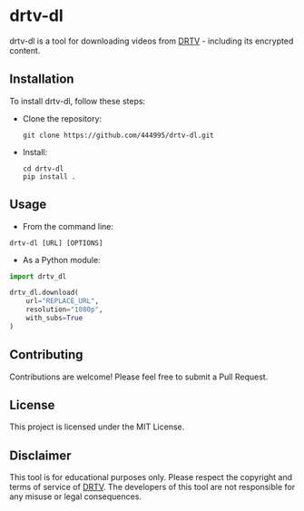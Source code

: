 # drtv-dl

drtv-dl is a tool for downloading videos from [DRTV](https://dr.dk/drtv) - including its encrypted content.



## Installation

To install drtv-dl, follow these steps:

- Clone the repository:
   ```
   git clone https://github.com/444995/drtv-dl.git
   ```
- Install:
   ```
   cd drtv-dl
   pip install .
   ```

## Usage

- From the command line:

```
drtv-dl [URL] [OPTIONS]
```

- As a Python module:

```python
import drtv_dl    

drtv_dl.download(
    url="REPLACE_URL", 
    resolution="1080p", 
    with_subs=True
)
```


## Contributing

Contributions are welcome! Please feel free to submit a Pull Request.


## License

This project is licensed under the MIT License.


## Disclaimer

This tool is for educational purposes only. Please respect the copyright and terms of service of [DRTV](https://dr.dk/drtv). The developers of this tool are not responsible for any misuse or legal consequences.
